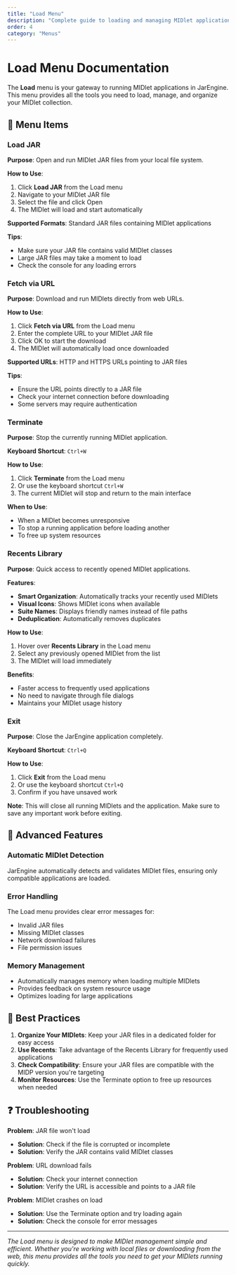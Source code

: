 ```yaml
---
title: "Load Menu"
description: "Complete guide to loading and managing MIDlet applications in JarEngine"
order: 4
category: "Menus"
---
```


# Load Menu Documentation

The **Load** menu is your gateway to running MIDlet applications in JarEngine. This menu provides all the tools you need to load, manage, and organize your MIDlet collection.

## 📁 Menu Items

### Load JAR
**Purpose**: Open and run MIDlet JAR files from your local file system.

**How to Use**:
1. Click **Load JAR** from the Load menu
2. Navigate to your MIDlet JAR file
3. Select the file and click Open
4. The MIDlet will load and start automatically

**Supported Formats**: Standard JAR files containing MIDlet applications

**Tips**:
- Make sure your JAR file contains valid MIDlet classes
- Large JAR files may take a moment to load
- Check the console for any loading errors

### Fetch via URL
**Purpose**: Download and run MIDlets directly from web URLs.

**How to Use**:
1. Click **Fetch via URL** from the Load menu
2. Enter the complete URL to your MIDlet JAR file
3. Click OK to start the download
4. The MIDlet will automatically load once downloaded

**Supported URLs**: HTTP and HTTPS URLs pointing to JAR files

**Tips**:
- Ensure the URL points directly to a JAR file
- Check your internet connection before downloading
- Some servers may require authentication

### Terminate
**Purpose**: Stop the currently running MIDlet application.

**Keyboard Shortcut**: `Ctrl+W`

**How to Use**:
1. Click **Terminate** from the Load menu
2. Or use the keyboard shortcut `Ctrl+W`
3. The current MIDlet will stop and return to the main interface

**When to Use**:
- When a MIDlet becomes unresponsive
- To stop a running application before loading another
- To free up system resources

### Recents Library
**Purpose**: Quick access to recently opened MIDlet applications.

**Features**:
- **Smart Organization**: Automatically tracks your recently used MIDlets
- **Visual Icons**: Shows MIDlet icons when available
- **Suite Names**: Displays friendly names instead of file paths
- **Deduplication**: Automatically removes duplicates

**How to Use**:
1. Hover over **Recents Library** in the Load menu
2. Select any previously opened MIDlet from the list
3. The MIDlet will load immediately

**Benefits**:
- Faster access to frequently used applications
- No need to navigate through file dialogs
- Maintains your MIDlet usage history

### Exit
**Purpose**: Close the JarEngine application completely.

**Keyboard Shortcut**: `Ctrl+Q`

**How to Use**:
1. Click **Exit** from the Load menu
2. Or use the keyboard shortcut `Ctrl+Q`
3. Confirm if you have unsaved work

**Note**: This will close all running MIDlets and the application. Make sure to save any important work before exiting.

## 🔧 Advanced Features

### Automatic MIDlet Detection
JarEngine automatically detects and validates MIDlet files, ensuring only compatible applications are loaded.

### Error Handling
The Load menu provides clear error messages for:
- Invalid JAR files
- Missing MIDlet classes
- Network download failures
- File permission issues

### Memory Management
- Automatically manages memory when loading multiple MIDlets
- Provides feedback on system resource usage
- Optimizes loading for large applications

## 🚀 Best Practices

1. **Organize Your MIDlets**: Keep your JAR files in a dedicated folder for easy access
2. **Use Recents**: Take advantage of the Recents Library for frequently used applications
3. **Check Compatibility**: Ensure your JAR files are compatible with the MIDP version you're targeting
4. **Monitor Resources**: Use the Terminate option to free up resources when needed

## ❓ Troubleshooting

**Problem**: JAR file won't load
- **Solution**: Check if the file is corrupted or incomplete
- **Solution**: Verify the JAR contains valid MIDlet classes

**Problem**: URL download fails
- **Solution**: Check your internet connection
- **Solution**: Verify the URL is accessible and points to a JAR file

**Problem**: MIDlet crashes on load
- **Solution**: Use the Terminate option and try loading again
- **Solution**: Check the console for error messages

---

*The Load menu is designed to make MIDlet management simple and efficient. Whether you're working with local files or downloading from the web, this menu provides all the tools you need to get your MIDlets running quickly.*
